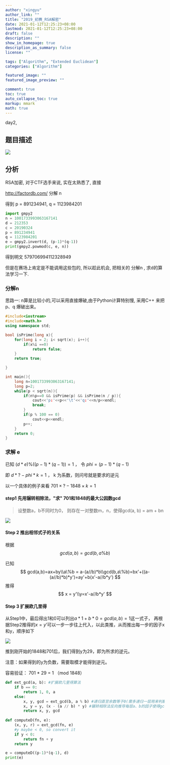 ```yaml
---
author: "xingyu"
author_link: ""
title: "2019_初赛_RSA解密"
date: 2021-01-12T12:25:23+08:00
lastmod: 2021-01-12T12:25:23+08:00
draft: false
description: ""
show_in_homepage: true
description_as_summary: false
license: ""

tags: ["Algorithm", "Extended Euclidean"]
categories: ["Algorithm"]

featured_image: ""
featured_image_preview: ""

comment: true
toc: true
auto_collapse_toc: true
markup: mmark
math: true
---
```


day2,

<!--more-->

## 题目描述

![](https://blog-1254266736.cos.ap-nanjing.myqcloud.com/img/20210112122623.png)

## 分析

RSA加密, 对于CTF选手来说, 实在太熟悉了, 直接

http://factordb.com/ 分解 n 

得到 p =  891234941, q = 1123984201

```python
import gmpy2
n = 1001733993063167141
d = 212353
c = 20190324
p = 891234941
q = 1123984201
e = gmpy2.invert(d, (p-1)*(q-1))
print(gmpy2.powmod(c, e, n)) 
```

得到明文 579706994112328949

但是在赛场上肯定是不能调用这些包的, 所以趁此机会, 把相关的 分解n , 求d的算法学习一下.

### 分解n

思路一: n算是比较小的,可以采用直接爆破,由于Python计算特别慢, 采用C++ 来把p、q 爆破出来。

```c++
#include<iostream>
#include<math.h>
using namespace std;

bool isPrime(long x){
    for(long i = 2; i< sqrt(x); i++){
        if(x%i ==0)
            return false;
    }
    return true;

}

int main(){
    long n=1001733993063167141;
    long p=2;
    while(p < sqrt(n)){
        if(n%p==0 && isPrime(p) && isPrime(n / p)){
            cout<<'p:'<<p<<'\t'<<'q:'<<n/p<<endl;
            break;
        }
        if(p % 100 == 0)
            cout<<p<<endl;
        p++;
    }
    return 0;
}
```

### 求解 e

已知  $(d*e) \% ((p-1)*(q-1)) = 1$ ， 令 $phi = (p-1) * (q-1)$

即  $d * ? - phi * k = 1$ ， k 为系数，则问号就是要求的逆元

以一个具体的例子来看    $701\times?-1848\times k=1$

#### step1 先用辗转相除法，"求" 701和1848的最大公因数gcd

>设整数a，b不同时为0， 则存在一对整数m，n，使得gcd(a, b) = am + bn



![](https://blog-1254266736.cos.ap-nanjing.myqcloud.com/img/20210112140526.png)

#### Step 2 推出相邻式子的关系

根据 
$$
gcd(a,b) = gcd(b, a\%b)
$$


已知 
$$
gcd(a,b)=ax+by\\a\%b = a-(a//b)*b\\gcd(b,a\%b)=bx'+((a-(a//b)*b)*y')=ay'+b(x'-a//b*y')
$$
推得 
$$
x = y'\\y=x'-a//b*y'
$$


#### Step 3 扩展欧几里得

从Step1中，最后得出1和0可以列出$a*1+b*0=gcd(a,b)=1$这一式子， 再根据Step2推得的$x = y'$可以一步一步往上代入，以此类推，从而推出每一步的因子x和y，顺序如下

![](https://blog-1254266736.cos.ap-nanjing.myqcloud.com/img/20210112150710.png)

推到刚开始的1848和701后，我们得到y为29，即为所求的逆元。

注意：如果得到的y为负数，需要取模才能得到逆元。

容易验证： 701 * 29 = 1 （mod 1848）

```python
def ext_gcd(a, b): #扩展欧几里得算法    
    if b == 0:          
        return 1, 0, a     
    else:         
        x, y, gcd = ext_gcd(b, a % b) #递归直至余数等于0(需多递归一层用来判断)        
        x, y = y, (x - (a // b) * y) #辗转相除法反向推导每层a、b的因子使得gcd(a,b)=ax+by成立         
        return x, y, gcd
    
def computeD(fn, e):
    (x, y, r) = ext_gcd(fn, e)
    #y maybe < 0, so convert it
    if y < 0:
        return fn + y
    return y

e = computeD((p-1)*(q-1), d)
print(e)
```









